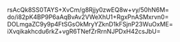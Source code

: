 rsAcQk8SS0TAYS+XvCm/g8Rjjy0zwEQ8w+vy/50hN6M=
do/i82pK4BP9P6aAqBvAv2VWeXhU1+RgxPnASMxrvn0=
DOLmgaZC9y9p4FtSGsOkMryYZknD1kFSjnP23WuOxME=
iXvqikakhcdu6rkZ+vgR6TNefZrRrnNJPDxH42csJbU=
